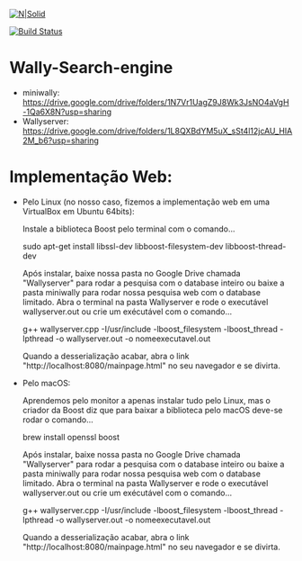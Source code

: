 [![N|Solid](https://cldup.com/dTxpPi9lDf.thumb.png)](https://nodesource.com/products/nsolid)

[![Build Status](https://travis-ci.org/joemccann/dillinger.svg?branch=master)](https://travis-ci.org/joemccann/dillinger)
# Wally-Search-engine



- miniwally: https://drive.google.com/drive/folders/1N7Vr1UagZ9J8Wk3JsNO4aVgH-1Qa6X8N?usp=sharing
- Wallyserver: https://drive.google.com/drive/folders/1L8QXBdYM5uX_sSt4l12jcAU_HIA2M_b6?usp=sharing

# Implementação Web:

- Pelo Linux (no nosso caso, fizemos a implementação web em uma VirtualBox em Ubuntu 64bits): 

  Instale a biblioteca Boost pelo terminal com o comando...

  sudo apt-get install libssl-dev libboost-filesystem-dev libboost-thread-dev

  Após instalar, baixe nossa pasta no Google Drive chamada "Wallyserver" para rodar a pesquisa com o database inteiro ou baixe a pasta miniwally para rodar nossa pesquisa web com o database limitado.
  Abra o terminal na pasta Wallyserver e rode o executável wallyserver.out ou crie um exécutável com o comando...
  
  g++ wallyserver.cpp -I/usr/include -lboost_filesystem -lboost_thread -lpthread -o wallyserver.out -o nomeexecutavel.out
  
  Quando a desserialização acabar, abra o link "http://localhost:8080/mainpage.html" no seu navegador e se divirta.
  
- Pelo macOS:

  Aprendemos pelo monitor a apenas instalar tudo pelo Linux, mas o criador da Boost diz que para baixar a biblioteca pelo macOS deve-se rodar o comando...
  
  brew install openssl boost

  Após instalar, baixe nossa pasta no Google Drive chamada "Wallyserver" para rodar a pesquisa com o database inteiro ou baixe a pasta miniwally para rodar nossa pesquisa web com o database limitado.
  Abra o terminal na pasta Wallyserver e rode o executável wallyserver.out ou crie um exécutável com o comando...
  
  g++ wallyserver.cpp -I/usr/include -lboost_filesystem -lboost_thread -lpthread -o wallyserver.out -o nomeexecutavel.out
  
  Quando a desserialização acabar, abra o link "http://localhost:8080/mainpage.html" no seu navegador e se divirta.
  
